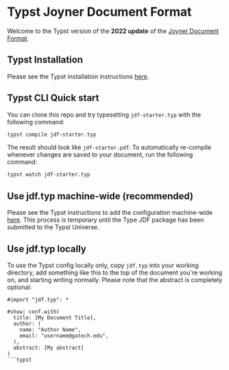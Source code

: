 # Typst Joyner Document Format

Welcome to the Typst version of the **2022 update** of the [Joyner Document Format](https://github.com/iamjakewarner/jdf).

## Typst Installation

Please see the Typst installation instructions [here](https://github.com/typst/typst?tab=readme-ov-file#installation).

## Typst CLI Quick start

You can clone this repo and try typesetting `jdf-starter.typ`
with the following command:

```sh
typst compile jdf-starter.typ
```

The result should look like `jdf-starter.pdf`. To automatically re-compile whenever changes are saved to your document, run the following command:

```sh
typst watch jdf-starter.typ
```

## Use jdf.typ machine-wide (recommended)

Please see the Typst instructions to add the configuration machine-wide [here](https://github.com/typst/packages?tab=readme-ov-file#local-packages). This process is temporary until the Type JDF package has been submitted to the Typst Universe.

## Use jdf.typ locally

To use the Typst config locally only, copy `jdf.typ` into your working directory, add something like this to the
top of the document you're working on, and starting writing normally.
Please note that the abstract is completely optional:

```typst
#import "jdf.typ": *

#show: conf.with(
  title: [My Document Title],
  author: (
    name: "Author Name",
    email: "username@gatech.edu",
  ),
  abstract: [My abstract]
)
```typst
